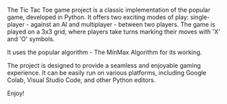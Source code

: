 The Tic Tac Toe game project is a classic implementation of the popular game, developed in Python. It offers two exciting modes of play: single-player - against an AI and multiplayer - between two players. The game is played on a 3x3 grid, where players take turns marking their moves with 'X' and 'O' symbols.

It uses the popular algorithm - The MinMax Algorithm for its working.

The project is designed to provide a seamless and enjoyable gaming experience. It can be easily run on various platforms, including Google Colab, Visual Studio Code, and other Python editors. 

Enjoy!
